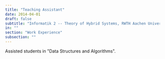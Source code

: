 ```yaml
---
title: "Teaching Assistant"
date: 2014-04-01
draft: false
subtitle: "Informatik 2 -- Theory of Hybrid Systems, RWTH Aachen University"
in: ""
section: "Work Experience"
subsection: ""
---
```


Assisted students in "Data Structures and Algorithms".